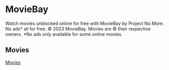 # MovieBay
Watch movies unblocked online for free with MovieBay by Project No More. No ads* all for free. © 2023 MovieBay. Movies are © their respective owners. *No ads only available for some online movies. 

## Movies
[Movies]([https://github.com/projectnomore/moviebay/main/movies/movies.md](https://github.com/projectnomore/moviebay/blob/main/movies/movies.md))
